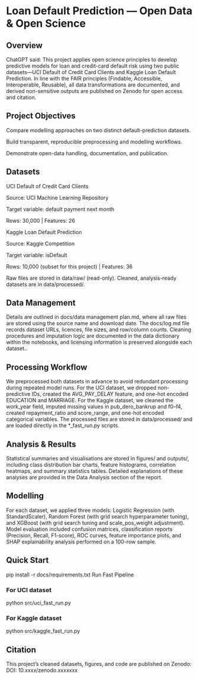 # Loan Default Prediction — Open Data & Open Science

## Overview

ChatGPT said: This project applies open science principles to develop predictive models for loan and credit-card default risk using two public datasets—UCI Default of Credit Card Clients and Kaggle Loan Default Prediction. In line with the FAIR principles (Findable, Accessible, Interoperable, Reusable), all data transformations are documented, and derived non-sensitive outputs are published on Zenodo for open access and citation.

## Project Objectives

Compare modelling approaches on two distinct default-prediction datasets.

Build transparent, reproducible preprocessing and modelling workflows.

Demonstrate open-data handling, documentation, and publication.

## Datasets

UCI Default of Credit Card Clients

Source: UCI Machine Learning Repository

Target variable: default payment next month

Rows: 30,000 | Features: 26

Kaggle Loan Default Prediction

Source: Kaggle Competition

Target variable: isDefault

Rows: 10,000 (subset for this project) | Features: 36

Raw files are stored in data/raw/ (read-only). Cleaned, analysis-ready datasets are in data/processed/.

## Data Management

Details are outlined in docs/data management plan.md, where all raw files are stored using the source name and download date. The docs/log.md file records dataset URLs, licences, file sizes, and row/column counts. Cleaning procedures and imputation logic are documented in the data dictionary within the notebooks, and licensing information is preserved alongside each dataset..

## Processing Workflow

We preprocessed both datasets in advance to avoid redundant processing during repeated model runs. For the UCI dataset, we dropped non-predictive IDs, created the AVG_PAY_DELAY feature, and one-hot encoded EDUCATION and MARRIAGE. For the Kaggle dataset, we cleaned the work_year field, imputed missing values in pub_dero_bankrup and f0–f4, created repayment_ratio and score_range, and one-hot encoded categorical variables. The processed files are stored in data/processed/ and are loaded directly in the \*\_fast_run.py scripts.

## Analysis & Results

Statistical summaries and visualisations are stored in figures/ and outputs/, including class distribution bar charts, feature histograms, correlation heatmaps, and summary statistics tables. Detailed explanations of these analyses are provided in the Data Analysis section of the report.

## Modelling

For each dataset, we applied three models: Logistic Regression (with StandardScaler), Random Forest (with grid search hyperparameter tuning), and XGBoost (with grid search tuning and scale_pos_weight adjustment). Model evaluation included confusion matrices, classification reports (Precision, Recall, F1-score), ROC curves, feature importance plots, and SHAP explainability analysis performed on a 100-row sample.

## Quick Start

pip install -r docs/requirements.txt Run Fast Pipeline

### For UCI dataset

python src/uci_fast_run.py

### For Kaggle dataset

python src/kaggle_fast_run.py

## Citation

This project’s cleaned datasets, figures, and code are published on Zenodo: DOI: 10.xxxx/zenodo.xxxxxxx
